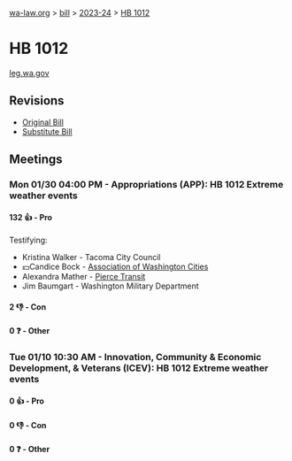 [wa-law.org](/) > [bill](/bill/) > [2023-24](/bill/2023-24/) > [HB 1012](/bill/2023-24/hb/1012/)

# HB 1012
[leg.wa.gov](https://app.leg.wa.gov/billsummary?BillNumber=1012&Year=2023&Initiative=false)

## Revisions
* [Original Bill](1/)
* [Substitute Bill](S/)

## Meetings
### Mon 01/30 04:00 PM - Appropriations (APP): HB 1012 Extreme weather events
#### 132 👍 - Pro
Testifying:
* Kristina Walker - Tacoma City Council
* 💵Candice Bock - [Association of Washington Cities](/org/association_of_washington_cities/)
* Alexandra Mather - [Pierce Transit](/org/pierce_transit/)
* Jim Baumgart - Washington Military Department

#### 2 👎 - Con

#### 0 ❓ - Other

### Tue 01/10 10:30 AM - Innovation, Community & Economic Development, & Veterans (ICEV): HB 1012 Extreme weather events
#### 0 👍 - Pro

#### 0 👎 - Con

#### 0 ❓ - Other
